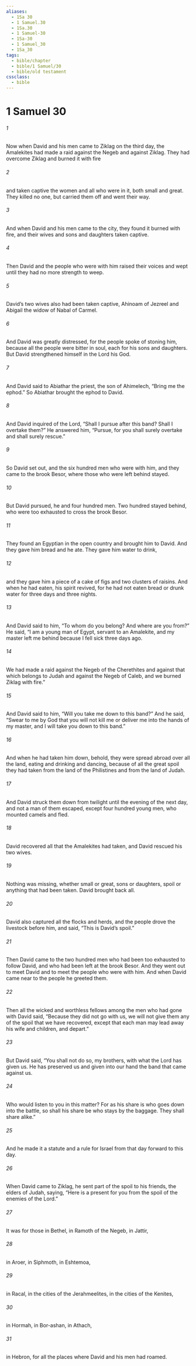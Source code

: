 ```yaml
---
aliases:
  - 1Sa 30
  - 1 Samuel.30
  - 1Sa.30
  - 1 Samuel-30
  - 1Sa-30
  - 1 Samuel_30
  - 1Sa_30
tags:
  - bible/chapter
  - bible/1 Samuel/30
  - bible/old testament
cssclass:
  - bible
---
```


# 1 Samuel 30

###### 1
Now when David and his men came to Ziklag on the third day, the Amalekites had made a raid against the Negeb and against Ziklag. They had overcome Ziklag and burned it with fire
###### 2
and taken captive the women and all who were in it, both small and great. They killed no one, but carried them off and went their way.
###### 3
And when David and his men came to the city, they found it burned with fire, and their wives and sons and daughters taken captive.
###### 4
Then David and the people who were with him raised their voices and wept until they had no more strength to weep.
###### 5
David’s two wives also had been taken captive, Ahinoam of Jezreel and Abigail the widow of Nabal of Carmel.
###### 6
And David was greatly distressed, for the people spoke of stoning him, because all the people were bitter in soul, each for his sons and daughters. But David strengthened himself in the Lord his God.
###### 7
And David said to Abiathar the priest, the son of Ahimelech, “Bring me the ephod.” So Abiathar brought the ephod to David.
###### 8
And David inquired of the Lord, “Shall I pursue after this band? Shall I overtake them?” He answered him, “Pursue, for you shall surely overtake and shall surely rescue.”
###### 9
So David set out, and the six hundred men who were with him, and they came to the brook Besor, where those who were left behind stayed.
###### 10
But David pursued, he and four hundred men. Two hundred stayed behind, who were too exhausted to cross the brook Besor.
###### 11
They found an Egyptian in the open country and brought him to David. And they gave him bread and he ate. They gave him water to drink,
###### 12
and they gave him a piece of a cake of figs and two clusters of raisins. And when he had eaten, his spirit revived, for he had not eaten bread or drunk water for three days and three nights.
###### 13
And David said to him, “To whom do you belong? And where are you from?” He said, “I am a young man of Egypt, servant to an Amalekite, and my master left me behind because I fell sick three days ago.
###### 14
We had made a raid against the Negeb of the Cherethites and against that which belongs to Judah and against the Negeb of Caleb, and we burned Ziklag with fire.”
###### 15
And David said to him, “Will you take me down to this band?” And he said, “Swear to me by God that you will not kill me or deliver me into the hands of my master, and I will take you down to this band.”
###### 16
And when he had taken him down, behold, they were spread abroad over all the land, eating and drinking and dancing, because of all the great spoil they had taken from the land of the Philistines and from the land of Judah.
###### 17
And David struck them down from twilight until the evening of the next day, and not a man of them escaped, except four hundred young men, who mounted camels and fled.
###### 18
David recovered all that the Amalekites had taken, and David rescued his two wives.
###### 19
Nothing was missing, whether small or great, sons or daughters, spoil or anything that had been taken. David brought back all.
###### 20
David also captured all the flocks and herds, and the people drove the livestock before him, and said, “This is David’s spoil.”
###### 21
Then David came to the two hundred men who had been too exhausted to follow David, and who had been left at the brook Besor. And they went out to meet David and to meet the people who were with him. And when David came near to the people he greeted them.
###### 22
Then all the wicked and worthless fellows among the men who had gone with David said, “Because they did not go with us, we will not give them any of the spoil that we have recovered, except that each man may lead away his wife and children, and depart.”
###### 23
But David said, “You shall not do so, my brothers, with what the Lord has given us. He has preserved us and given into our hand the band that came against us.
###### 24
Who would listen to you in this matter? For as his share is who goes down into the battle, so shall his share be who stays by the baggage. They shall share alike.”
###### 25
And he made it a statute and a rule for Israel from that day forward to this day.
###### 26
When David came to Ziklag, he sent part of the spoil to his friends, the elders of Judah, saying, “Here is a present for you from the spoil of the enemies of the Lord.”
###### 27
It was for those in Bethel, in Ramoth of the Negeb, in Jattir,
###### 28
in Aroer, in Siphmoth, in Eshtemoa,
###### 29
in Racal, in the cities of the Jerahmeelites, in the cities of the Kenites,
###### 30
in Hormah, in Bor-ashan, in Athach,
###### 31
in Hebron, for all the places where David and his men had roamed.


